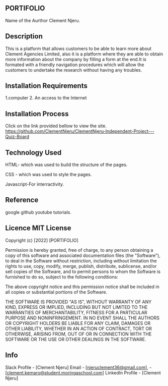 ## PORTIFOLIO

Name of the Aurthor
Clement Njeru.

## Description
This is a platform that allows customers to be able to learn more about Clement Agencies Limited, also it is a platform where they are able to obtain more information about the company by filling a form at the end.It is formated with a friendly navigation procedures which will allow the customers to undertake the research without having any troubles.

## Installation Requirements
1.computer 2. An access to the Internet

## Installation Process
Click on the link provided bellow to view the site. https://github.com/ClementNjeru/ClementNjeru-Independent-Project---Quiz-Board

## Technology Used
HTML- which was used to build the structure of the pages.

CSS - which was used to style the pages.

Javascript-For interractivity.

## Reference
google github youtube tutorials.

## Licence MIT License
Copyright (c) [2022] [PORTIFOLIO]

Permission is hereby granted, free of charge, to any person obtaining a copy of this software and associated documentation files (the "Software"), to deal in the Software without restriction, including without limitation the rights to use, copy, modify, merge, publish, distribute, sublicense, and/or sell copies of the Software, and to permit persons to whom the Software is furnished to do so, subject to the following conditions:

The above copyright notice and this permission notice shall be included in all copies or substantial portions of the Software.

THE SOFTWARE IS PROVIDED "AS IS", WITHOUT WARRANTY OF ANY KIND, EXPRESS OR IMPLIED, INCLUDING BUT NOT LIMITED TO THE WARRANTIES OF MERCHANTABILITY, FITNESS FOR A PARTICULAR PURPOSE AND NONINFRINGEMENT. IN NO EVENT SHALL THE AUTHORS OR COPYRIGHT HOLDERS BE LIABLE FOR ANY CLAIM, DAMAGES OR OTHER LIABILITY, WHETHER IN AN ACTION OF CONTRACT, TORT OR OTHERWISE, ARISING FROM, OUT OF OR IN CONNECTION WITH THE SOFTWARE OR THE USE OR OTHER DEALINGS IN THE SOFTWARE.

## Info
Slack Profile - [Clement Njeru] Email - [njeruclement36@gmail.com], - [clement.kemaro@student.moringaschool.com] LinkedIn Profile - [Clement Njeru]